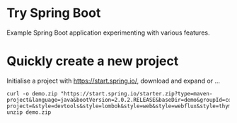 # Try Spring Boot

Example Spring Boot application experimenting with various features.

# Quickly create a new project

Initialise a project with https://start.spring.io/, download and expand or ...

    curl -o demo.zip "https://start.spring.io/starter.zip?type=maven-project&language=java&bootVersion=2.0.2.RELEASE&baseDir=demo&groupId=com.purplepip&artifactId=demo&name=demo&description=Demo+project+for+Spring+Boot&packageName=com.purplepip.demo&packaging=jar&javaVersion=1.8&autocomplete=&generate-project=&style=devtools&style=lombok&style=web&style=webflux&style=thymeleaf&style=postgresql"
    unzip demo.zip